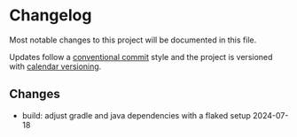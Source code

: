 # Changelog

Most notable changes to this project will be documented in this file.

Updates follow a [conventional commit][commits] style and the project is
versioned with [calendar versioning][calver].

## Changes

- build: adjust gradle and java dependencies with a flaked setup 2024-07-18

[calver]: https://calver.org
[commits]: https://www.conventionalcommits.org/en/v1.0.0/
